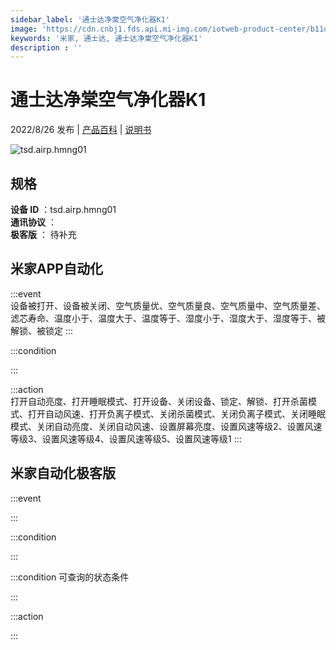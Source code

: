 ```yaml
---
sidebar_label: '通士达净棠空气净化器K1'
image: 'https://cdn.cnbj1.fds.api.mi-img.com/iotweb-product-center/b11da755e443c49c2142d8abc2d93950_1648611838260.png?GalaxyAccessKeyId=AKVGLQWBOVIRQ3XLEW&Expires=9223372036854775807&Signature=Tdl6BqP9pRNEwmLmykwNnbbQ1Zk='
keywords: '米家, 通士达, 通士达净棠空气净化器K1'
description : ''
---
```

# 通士达净棠空气净化器K1

2022/8/26 发布 | [产品百科](https://home.mi.com/webapp/content/baike/product/index.html?model=tsd.airp.hmng01/) | [说明书](https://home.mi.com/views/introduction.html?model=tsd.airp.hmng01&region=cn)

![tsd.airp.hmng01](https://cdn.cnbj1.fds.api.mi-img.com/iotweb-product-center/b11da755e443c49c2142d8abc2d93950_1648611838260.png?GalaxyAccessKeyId=AKVGLQWBOVIRQ3XLEW&Expires=9223372036854775807&Signature=Tdl6BqP9pRNEwmLmykwNnbbQ1Zk=)

## 规格  
> 
**设备 ID** ：tsd.airp.hmng01  
**通讯协议** ：  
**极客版**  ： 待补充 


## 米家APP自动化  

:::event  
设备被打开、设备被关闭、空气质量优、空气质量良、空气质量中、空气质量差、滤芯寿命、温度小于、温度大于、温度等于、湿度小于、湿度大于、湿度等于、被解锁、被锁定
:::

:::condition  

:::

:::action   
打开自动亮度、打开睡眠模式、打开设备、关闭设备、锁定、解锁、打开杀菌模式、打开自动风速、打开负离子模式、关闭杀菌模式、关闭负离子模式、关闭睡眠模式、关闭自动亮度、关闭自动风速、设置屏幕亮度、设置风速等级2、设置风速等级3、设置风速等级4、设置风速等级5、设置风速等级1
:::

## 米家自动化极客版  

:::event  

:::

:::condition  

:::

:::condition 可查询的状态条件  

:::

:::action  

:::

        
